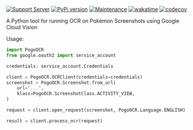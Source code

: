 [![Support Server](https://img.shields.io/discord/614101299197378571.svg?color=7289da&label=Support&logo=discord&style=flat)](https://discord.gg/pdxh7P)
[![PyPi version](https://badgen.net/pypi/v/PogoOCR/)](https://pypi.com/project/PogoOCR)
[![Maintenance](https://img.shields.io/static/v1?label=Maintained?&message=yes&color=success&style=flat)](#)
[![wakatime](https://wakatime.com/badge/github/TrainerDex/PogoOCR.svg?style=flat)](https://wakatime.com/badge/github/TrainerDex/PogoOCR)
[![codecov](https://codecov.io/gh/TrainerDex/PogoOCR/branch/develop/graph/badge.svg?token=LABKE6I5RL)](https://codecov.io/gh/TrainerDex/PogoOCR)

A Python tool for running OCR on Pokémon Screenshots using Google Cloud Vision


Usage:

```py
import PogoOCR
from google.oauth2 import service_account

credentials: service_account.Credentials

client = PogoOCR.OCRClient(credentials=credentials)
screenshot = PogoOCR.Screenshot.from_url(
    url="...",
    klass=PogoOCR.ScreenshotClass.ACTIVITY_VIEW,
)

request = client.open_request(screenshot, PogoOCR.Language.ENGLISH)

result = client.process_ocr(request)
```
